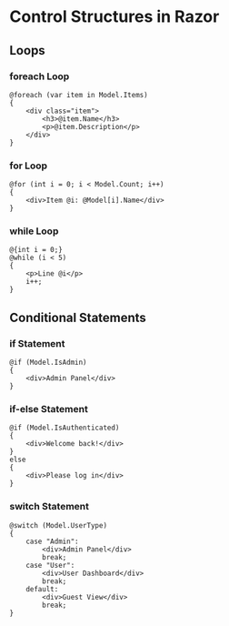 # Control Structures in Razor

## Loops

### foreach Loop
```cshtml
@foreach (var item in Model.Items)
{
    <div class="item">
        <h3>@item.Name</h3>
        <p>@item.Description</p>
    </div>
}
```

### for Loop
```cshtml
@for (int i = 0; i < Model.Count; i++)
{
    <div>Item @i: @Model[i].Name</div>
}
```

### while Loop
```cshtml
@{int i = 0;}
@while (i < 5)
{
    <p>Line @i</p>
    i++;
}
```

## Conditional Statements

### if Statement
```cshtml
@if (Model.IsAdmin)
{
    <div>Admin Panel</div>
}
```

### if-else Statement
```cshtml
@if (Model.IsAuthenticated)
{
    <div>Welcome back!</div>
}
else
{
    <div>Please log in</div>
}
```

### switch Statement
```cshtml
@switch (Model.UserType)
{
    case "Admin":
        <div>Admin Panel</div>
        break;
    case "User":
        <div>User Dashboard</div>
        break;
    default:
        <div>Guest View</div>
        break;
}
```
